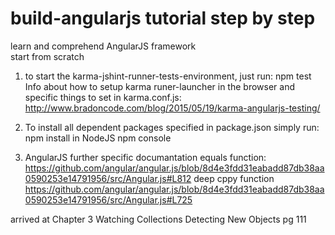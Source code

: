 # build-angularjs tutorial step by step
learn and comprehend AngularJS framework <br/>
start from scratch

1. to start the karma-jshint-runner-tests-environment, just run: npm test
Info about how to setup karma runer-launcher in the browser
and specific things to set in karma.conf.js:
http://www.bradoncode.com/blog/2015/05/19/karma-angularjs-testing/

2. To install all dependent packages specified in package.json
simply run: npm install in NodeJS npm console

3. AngularJS further specific documantation
equals function: https://github.com/angular/angular.js/blob/8d4e3fdd31eabadd87db38aa0590253e14791956/src/Angular.js#L812
deep cppy function https://github.com/angular/angular.js/blob/8d4e3fdd31eabadd87db38aa0590253e14791956/src/Angular.js#L725

arrived at Chapter 3 Watching Collections Detecting New Objects pg 111